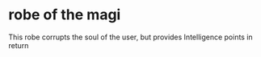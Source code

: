 # robe of the magi

This robe corrupts the soul of the user, but provides Intelligence points in return
